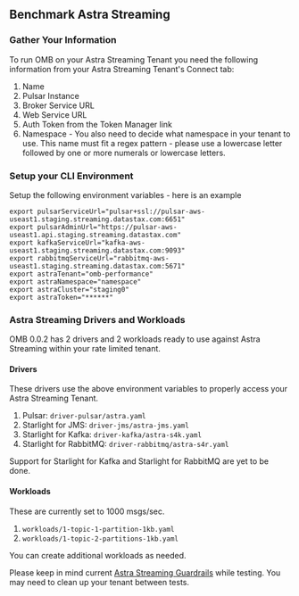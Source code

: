 ## Benchmark Astra Streaming

### Gather Your Information

To run OMB on your Astra Streaming Tenant you need the following information from your Astra Streaming Tenant's Connect tab:

1. Name
2. Pulsar Instance
3. Broker Service URL
4. Web Service URL
5. Auth Token from the Token Manager link
6. Namespace - You also need to decide what namespace in your tenant to use. This name must fit a regex pattern - please use a lowercase letter followed by one or more numerals or lowercase letters.

### Setup your CLI Environment

Setup the following environment variables - here is an example

```
export pulsarServiceUrl="pulsar+ssl://pulsar-aws-useast1.staging.streaming.datastax.com:6651"
export pulsarAdminUrl="https://pulsar-aws-useast1.api.staging.streaming.datastax.com"
export kafkaServiceUrl="kafka-aws-useast1.staging.streaming.datastax.com:9093"
export rabbitmqServiceUrl="rabbitmq-aws-useast1.staging.streaming.datastax.com:5671"
export astraTenant="omb-performance"
export astraNamespace="namespace"
export astraCluster="staging0"
export astraToken="******"
```

### Astra Streaming Drivers and Workloads

OMB 0.0.2 has 2 drivers and 2 workloads ready to use against Astra Streaming within your
rate limited tenant.

#### Drivers

These drivers use the above environment variables to properly access your Astra Streaming Tenant.

1. Pulsar: `driver-pulsar/astra.yaml`
2. Starlight for JMS: `driver-jms/astra-jms.yaml`
3. Starlight for Kafka: `driver-kafka/astra-s4k.yaml`
4. Starlight for RabbitMQ: `driver-rabbitmq/astra-s4r.yaml`

Support for Starlight for Kafka and Starlight for RabbitMQ are yet to be done.

#### Workloads

These are currently set to 1000 msgs/sec.

1. `workloads/1-topic-1-partition-1kb.yaml`
2. `workloads/1-topic-2-partitions-1kb.yaml`

You can create additional workloads as needed.

Please keep in mind current [Astra Streaming Guardrails](https://docs.datastax.com/en/astra-streaming/docs/astream-limits.html) while testing. You may need to clean up your tenant between tests.

